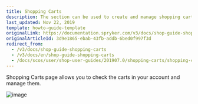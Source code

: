 ```yaml
---
title: Shopping Carts
description: The section can be used to create and manage shopping carts in the customer account.
last_updated: Nov 22, 2019
template: howto-guide-template
originalLink: https://documentation.spryker.com/v3/docs/shop-guide-shopping-carts
originalArticleId: 3d9e1865-ebab-43fb-addb-6bed0f997f3d
redirect_from:
  - /v3/docs/shop-guide-shopping-carts
  - /v3/docs/en/shop-guide-shopping-carts
  - /docs/scos/user/shop-user-guides/201907.0/shopping-carts/shopping-carts.html
---
```


Shopping Carts page allows you to check the carts in your account and manage them.

![image](https://spryker.s3.eu-central-1.amazonaws.com/docs/User+Guides/Shop+User+Guides/Shopping+Carts/shopping-carts-gif.gif)  
